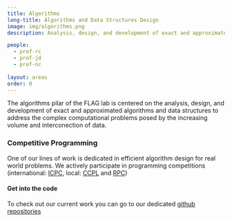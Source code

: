 ```yaml
---
title: Algorithms
long-title: Algorithms and Data Structures Design
image: img/algorithms.png
description: Analysis, design, and development of exact and approximated algorithms and data structures

people:
  - prof-rc
  - prof-jd
  - prof-nc
  
layout: areas
order: 0
---
```


The algorithms pilar of the FLAG lab is centered on the analysis, design, and development of exact and approximated algorithms and data structures to address the complex computational problems posed by the increasing volume and interconection of data.

### Competitive Programming

One of our lines of work is dedicated in efficient algorithm design for real world problems. We actively participate in programming competitions (international: [ICPC](https://icpc.global), local: [CCPL](https://www.programmingleague.org) and [RPC](http://redprogramacioncompetitiva.com))

#### Get into the code

To check out our current work you can go to our dedicated [github repositories](https://github.com/orgs/FLAGlab/teams/algorithms)

